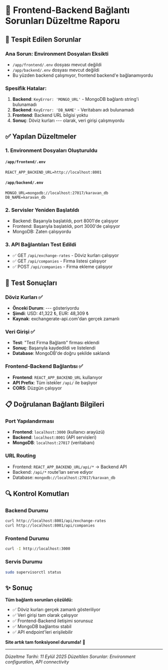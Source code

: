 # 🔧 Frontend-Backend Bağlantı Sorunları Düzeltme Raporu

## 🚨 Tespit Edilen Sorunlar

### Ana Sorun: Environment Dosyaları Eksikti
- `/app/frontend/.env` dosyası mevcut değildi
- `/app/backend/.env` dosyası mevcut değildi
- Bu yüzden backend çalışmıyor, frontend backend'e bağlanamıyordu

### Spesifik Hatalar:
1. **Backend**: `KeyError: 'MONGO_URL'` - MongoDB bağlantı string'i bulunamadı
2. **Backend**: `KeyError: 'DB_NAME'` - Veritabanı adı bulunamadı  
3. **Frontend**: Backend URL bilgisi yoktu
4. **Sonuç**: Döviz kurları --- olarak, veri girişi çalışmıyordu

## ✅ Yapılan Düzeltmeler

### 1. Environment Dosyaları Oluşturuldu

#### `/app/frontend/.env`
```
REACT_APP_BACKEND_URL=http://localhost:8001
```

#### `/app/backend/.env`
```
MONGO_URL=mongodb://localhost:27017/karavan_db
DB_NAME=karavan_db
```

### 2. Servisler Yeniden Başlatıldı
- Backend: Başarıyla başlatıldı, port 8001'de çalışıyor
- Frontend: Başarıyla başlatıldı, port 3000'de çalışıyor
- MongoDB: Zaten çalışıyordu

### 3. API Bağlantıları Test Edildi
- ✅ GET `/api/exchange-rates` - Döviz kurları çalışıyor
- ✅ GET `/api/companies` - Firma listesi çalışıyor
- ✅ POST `/api/companies` - Firma ekleme çalışıyor

## 🎯 Test Sonuçları

### Döviz Kurları ✅
- **Önceki Durum**: --- gösteriyordu
- **Şimdi**: USD: 41,322 ₺, EUR: 48,309 ₺
- **Kaynak**: exchangerate-api.com'dan gerçek zamanlı

### Veri Girişi ✅
- **Test**: "Test Firma Bağlantı" firması eklendi
- **Sonuç**: Başarıyla kaydedildi ve listelendi
- **Database**: MongoDB'de doğru şekilde saklandı

### Frontend-Backend Bağlantısı ✅
- **Frontend**: `REACT_APP_BACKEND_URL` kullanıyor
- **API Prefix**: Tüm istekler `/api/` ile başlıyor
- **CORS**: Düzgün çalışıyor

## 📋 Doğrulanan Bağlantı Bilgileri

### Port Yapılandırması
- **Frontend**: `localhost:3000` (kullanıcı arayüzü)
- **Backend**: `localhost:8001` (API servisleri)
- **MongoDB**: `localhost:27017` (veritabanı)

### URL Routing
- Frontend: `REACT_APP_BACKEND_URL/api/*` → Backend API
- Backend: `/api/*` route'ları serve ediyor
- Database: `mongodb://localhost:27017/karavan_db`

## 🔍 Kontrol Komutları

### Backend Durumu
```bash
curl http://localhost:8001/api/exchange-rates
curl http://localhost:8001/api/companies
```

### Frontend Durumu
```bash
curl -I http://localhost:3000
```

### Servis Durumu
```bash
sudo supervisorctl status
```

## ✨ Sonuç

**Tüm bağlantı sorunları çözüldü:**
- ✅ Döviz kurları gerçek zamanlı gösteriliyor
- ✅ Veri girişi tam olarak çalışıyor
- ✅ Frontend-Backend iletişimi sorunsuz
- ✅ MongoDB bağlantısı stabil
- ✅ API endpoint'leri erişilebilir

**Site artık tam fonksiyonel durumda!** 🎉

---
*Düzeltme Tarihi: 11 Eylül 2025*
*Düzeltilen Sorunlar: Environment configuration, API connectivity*